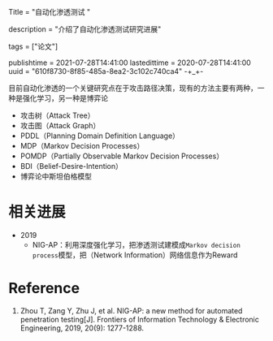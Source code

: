 Title = "自动化渗透测试 "

description = "介绍了自动化渗透测试研究进展"

tags = ["论文"] 

publishtime = 2021-07-28T14:41:00
lastedittime = 2020-07-28T14:41:00
uuid = "610f8730-8f85-485a-8ea2-3c102c740ca4"
-+_+-



目前自动化渗透的一个关键研究点在于攻击路径决策，现有的方法主要有两种，一种是强化学习，另一种是博弈论

- 攻击树（Attack Tree）
- 攻击图（Attack Graph）
- PDDL（Planning Domain Definition Language）
- MDP（Markov Decision Processes）
- POMDP（Partially Observable Markov Decision Processes）
- BDI（Belief-Desire-Intention）
- 博弈论中斯坦伯格模型

# 相关进展

- 2019
	- NIG-AP：利用深度强化学习，把渗透测试建模成`Markov decision process`模型，把（Network Information）网络信息作为Reward




# Reference



1. Zhou T, Zang Y, Zhu J, et al. NIG-AP: a new method for automated penetration testing[J]. Frontiers of Information Technology & Electronic Engineering, 2019, 20(9): 1277-1288.